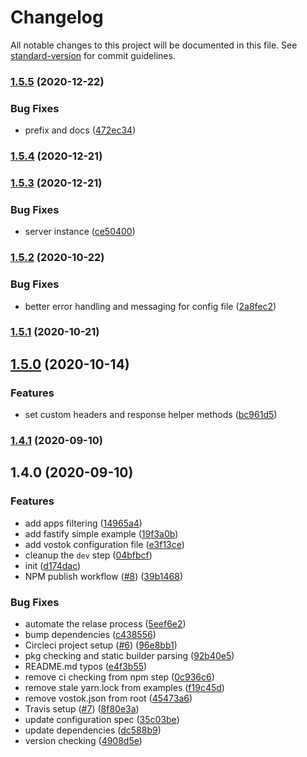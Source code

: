 # Changelog

All notable changes to this project will be documented in this file. See [standard-version](https://github.com/conventional-changelog/standard-version) for commit guidelines.

### [1.5.5](https://github.com/vorillaz/vostok/compare/v1.5.4...v1.5.5) (2020-12-22)


### Bug Fixes

* prefix and docs ([472ec34](https://github.com/vorillaz/vostok/commit/472ec3421560258ebd807f70c67f9b6d294d2f27))

### [1.5.4](https://github.com/vorillaz/vostok/compare/v1.5.3...v1.5.4) (2020-12-21)

### [1.5.3](https://github.com/vorillaz/vostok/compare/v1.5.2...v1.5.3) (2020-12-21)


### Bug Fixes

* server instance ([ce50400](https://github.com/vorillaz/vostok/commit/ce50400f284613de75e17f674b2494f42af56ad7))

### [1.5.2](https://github.com/vorillaz/vostok/compare/v1.5.1...v1.5.2) (2020-10-22)


### Bug Fixes

* better error handling and messaging for config file ([2a8fec2](https://github.com/vorillaz/vostok/commit/2a8fec261e4da6f505b451533b0405e6f4f85501))

### [1.5.1](https://github.com/vorillaz/vostok/compare/v1.5.0...v1.5.1) (2020-10-21)

## [1.5.0](https://github.com/vorillaz/vostok/compare/v1.4.1...v1.5.0) (2020-10-14)


### Features

* set custom headers and response helper methods ([bc961d5](https://github.com/vorillaz/vostok/commit/bc961d5ac6b37884d9d54ba0556aaf1b52f8c848))

### [1.4.1](https://github.com/vorillaz/vostok/compare/v1.4.0...v1.4.1) (2020-09-10)

## 1.4.0 (2020-09-10)


### Features

* add apps filtering ([14965a4](https://github.com/vorillaz/vostok/commit/14965a4bcb8cad6de710e03fb13c506598975c1d))
* add fastify simple example ([19f3a0b](https://github.com/vorillaz/vostok/commit/19f3a0b4bca946fa27edfb331c19372eb2681301))
* add vostok configuration file ([e3f13ce](https://github.com/vorillaz/vostok/commit/e3f13ce2e16ec12feb098df54b4cee79e92f806a))
* cleanup the `dev` step ([04bfbcf](https://github.com/vorillaz/vostok/commit/04bfbcfae51d5cdc6b09d26a47a8018fab7ecf54))
* init ([d174dac](https://github.com/vorillaz/vostok/commit/d174dac281e3b3c37ef2a63f5e09ad47f7161c20))
* NPM publish workflow ([#8](https://github.com/vorillaz/vostok/issues/8)) ([39b1468](https://github.com/vorillaz/vostok/commit/39b14688de89b99493c5c88f07486b85d9559a5a))


### Bug Fixes

* automate the relase process ([5eef6e2](https://github.com/vorillaz/vostok/commit/5eef6e2ec6461b7a5c4693a161712f840d66a632))
* bump dependencies ([c438556](https://github.com/vorillaz/vostok/commit/c43855658cefca7cb974fff25a055b6bcd3f4d8c))
* Circleci project setup ([#6](https://github.com/vorillaz/vostok/issues/6)) ([96e8bb1](https://github.com/vorillaz/vostok/commit/96e8bb1f5a5c0004f99a4ebe9a63c74ce2bc622e))
* pkg checking and static builder parsing ([92b40e5](https://github.com/vorillaz/vostok/commit/92b40e526b3afed992721f3c7682e465835124fe))
* README.md typos ([e4f3b55](https://github.com/vorillaz/vostok/commit/e4f3b55660c734c4a24500c7400dc0ebd14b3d6d))
* remove ci checking from npm step ([0c936c6](https://github.com/vorillaz/vostok/commit/0c936c6746bf6f9cffc1a1eed9fb55ed2058db42))
* remove stale yarn.lock from examples ([f19c45d](https://github.com/vorillaz/vostok/commit/f19c45dfa1fe98752c069bfaa329c2f47be28689))
* remove vostok.json from root ([45473a6](https://github.com/vorillaz/vostok/commit/45473a6c8c919c9267cce806009f1caf46112fd7))
* Travis setup ([#7](https://github.com/vorillaz/vostok/issues/7)) ([8f80e3a](https://github.com/vorillaz/vostok/commit/8f80e3a1d85b902d85ef419ae00d727a149113f7))
* update configuration spec ([35c03be](https://github.com/vorillaz/vostok/commit/35c03bebfcbf6f1da11ade8b4ebd385d5f83ea1f))
* update dependencies ([dc588b9](https://github.com/vorillaz/vostok/commit/dc588b91fcab935de4580c9f14bb91884f451ad3))
* version checking ([4908d5e](https://github.com/vorillaz/vostok/commit/4908d5ea9047189bb2eb25763c59fae335a37427))
